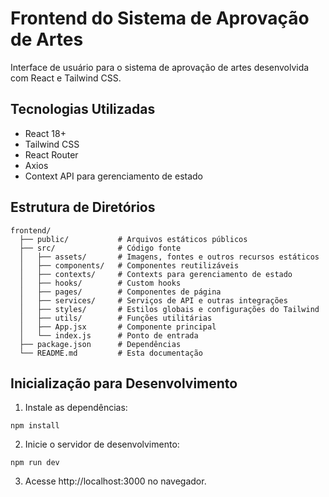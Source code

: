 # Frontend do Sistema de Aprovação de Artes

Interface de usuário para o sistema de aprovação de artes desenvolvida com React e Tailwind CSS.

## Tecnologias Utilizadas

- React 18+
- Tailwind CSS
- React Router
- Axios
- Context API para gerenciamento de estado

## Estrutura de Diretórios

```
frontend/
  ├── public/           # Arquivos estáticos públicos
  ├── src/              # Código fonte
  │   ├── assets/       # Imagens, fontes e outros recursos estáticos
  │   ├── components/   # Componentes reutilizáveis
  │   ├── contexts/     # Contexts para gerenciamento de estado
  │   ├── hooks/        # Custom hooks
  │   ├── pages/        # Componentes de página
  │   ├── services/     # Serviços de API e outras integrações
  │   ├── styles/       # Estilos globais e configurações do Tailwind
  │   ├── utils/        # Funções utilitárias
  │   ├── App.jsx       # Componente principal
  │   └── index.js      # Ponto de entrada
  ├── package.json      # Dependências
  └── README.md         # Esta documentação
```

## Inicialização para Desenvolvimento

1. Instale as dependências:
```
npm install
```

2. Inicie o servidor de desenvolvimento:
```
npm run dev
```

3. Acesse http://localhost:3000 no navegador. 